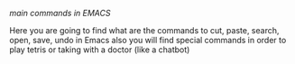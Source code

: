 *main commands in EMACS*

Here you are going to find what are the commands to cut, paste, search, open, save, undo in Emacs
also you will find special commands in order to play tetris or taking with a doctor (like a chatbot)